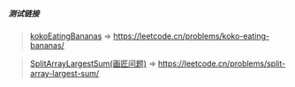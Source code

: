 ##### 测试链接
> [kokoEatingBananas](./1.kokoEatingBananas) => https://leetcode.cn/problems/koko-eating-bananas/

> [SplitArrayLargestSum(画匠问题)](./2.splitArrayLargestSum) => https://leetcode.cn/problems/split-array-largest-sum/